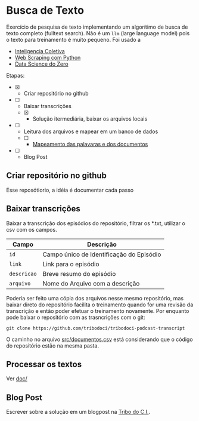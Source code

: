 # Busca de Texto
Exercício de pesquisa de texto implementando um algorítimo de busca de texto completo (fulltext search). Não é um ```llm``` (large language model) pois o texto para treinamento é muito pequeno. Foi usado a  
- [Inteligencia Coletiva]()
- [Web Scraping com Python](https://novatec.com.br/livros/web-scraping-com-python-2ed/) 
- [Data Science do Zero]()

Etapas:
- [X] - Criar repositório no github 
- [ ] - Baixar transcrições
  - [X] - Solução itermediária, baixar os arquivos locais
- [ ] - Leitura dos arquivos e mapear em um banco de dados
  - [ ] - [Mapeamento das palavaras e dos documentos](./doc/) 
- [ ] - Blog Post

## Criar repositório no github
Esse reposótiorio, a idéia é documentar cada passo 
## Baixar transcrições
Baixar a transcrição dos episódios do repositório, filtrar os *.txt, utilizar o csv com os campos.

Campo           | Descrição
--------------- | -------
```id```        | Campo único de Identificação do Episódio
```link```      | Link para o episódio
```descricao``` | Breve resumo do episódio
```arquivo```   | Nome do Arquivo com a descrição

Poderia ser feito uma cópia dos arquivos nesse mesmo repositório, mas baixar direto do repositório facilita o treinamento quando for uma revisão da transcrição e então poder efetuar o treinamento novamente.
Por enquanto pode baixar o repositório com as trasncrições com o git:
```shell
git clone https://github.com/tribodoci/tribodoci-podcast-transcript
```
O caminho no arquivo [src/documentos.csv](src/documentos.csv) está considerando que o código do repositório estão na mesma pasta.

## Processar os textos
Ver [doc/](doc/)

## Blog Post
Escrever sobre a solução em um blogpost na [Tribo do C.I.](https://tribodoci.net).
